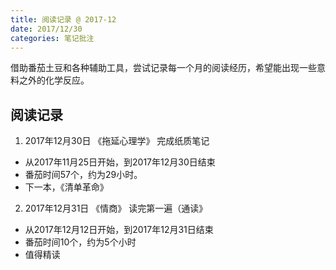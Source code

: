 ```yaml
---
title: 阅读记录 @ 2017-12
date: 2017/12/30
categories: 笔记批注
---
```

借助番茄土豆和各种辅助工具，尝试记录每一个月的阅读经历，希望能出现一些意料之外的化学反应。

<!-- more -->
## 阅读记录
1. 2017年12月30日 《拖延心理学》 完成纸质笔记
  - 从2017年11月25日开始，到2017年12月30日结束
  - 番茄时间57个，约为29小时。
  - 下一本，《清单革命》

2. 2017年12月31日 《情商》 读完第一遍（通读》
  - 从2017年12月12日开始，到2017年12月31日结束
  - 番茄时间10个，约为5个小时
  - 值得精读
